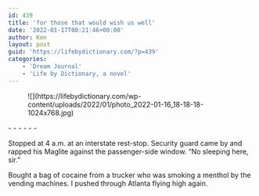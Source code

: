 ```yaml
---
id: 439
title: 'for those that would wish us well'
date: '2022-01-17T00:21:46+00:00'
author: Ken
layout: post
guid: 'https://lifebydictionary.com/?p=439'
categories:
    - 'Dream Journal'
    - 'Life by Dictionary, a novel'
---
```


<figure class="wp-block-image size-large is-style-rounded">![](https://lifebydictionary.com/wp-content/uploads/2022/01/photo_2022-01-16_18-18-18-1024x768.jpg)</figure>- - - - - -

Stopped at 4 a.m. at an interstate rest-stop. Security guard came by and rapped his Maglite against the passenger-side window. “No sleeping here, sir.”

Bought a bag of cocaine from a trucker who was smoking a menthol by the vending machines. I pushed through Atlanta flying high again.